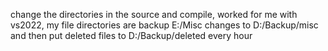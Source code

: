 change the directories in the source and compile, worked for me with vs2022, my file directories are backup E:/Misc changes to D:/Backup/misc and then put deleted files to D:/Backup/deleted every hour
